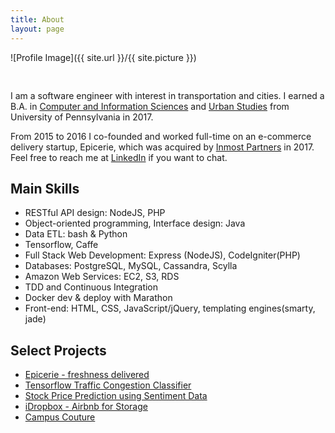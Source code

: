 ```yaml
---
title: About
layout: page
---
```

![Profile Image]({{ site.url }}/{{ site.picture }})

<p style="padding-top:30px;">
I am a software engineer with interest in transportation and cities. I earned a B.A. in <a href="http://www.cis.upenn.edu/index.php">Computer and Information Sciences</a> and <a href="https://www.sas.upenn.edu/urban/">Urban Studies</a> from University of Pennsylvania in 2017. 

From 2015 to 2016 I co-founded and worked full-time on an e-commerce delivery startup, Epicerie, which was acquired by <a href="https://www.bloomberg.com/profile/company/0000065D:US">Inmost Partners</a> in 2017. Feel free to reach me at <a href="linkedin.com/soyoungpark05">LinkedIn</a> if you want to chat. 
</p>

<h2>Main Skills</h2>

<ul class="skill-list">
	<li>RESTful API design: NodeJS, PHP</li>
	<li>Object-oriented programming, Interface design: Java</li>
	<li>Data ETL: bash &amp; Python</li>
	<li>Tensorflow, Caffe</li>
	<li>Full Stack Web Development: Express (NodeJS), CodeIgniter(PHP)</li>
	<li>Databases: PostgreSQL, MySQL, Cassandra, Scylla</li>
	<li>Amazon Web Services: EC2, S3, RDS</li>
	<li>TDD and Continuous Integration</li>
	<li>Docker dev &amp; deploy with Marathon</li>
	<li>Front-end: HTML, CSS, JavaScript/jQuery, templating engines(smarty, jade)</li>
</ul>

<h2>Select Projects</h2>

<ul>
	<li><a href="http://epicerie.kr">Epicerie - freshness delivered</a></li>
	<li><a href="../tensorflow-traffic-congestion">Tensorflow Traffic Congestion Classifier</a></li>
	<li><a href="https://devpost.com/software/hackmit-stock-price-prediction">Stock Price Prediction using Sentiment Data</a></li>
	<li><a href="https://devpost.com/software/idropbox-048ri5">iDropbox - Airbnb for Storage</a></li>
	<li><a href="https://devpost.com/software/campus-couture">Campus Couture</a></li>
</ul>
